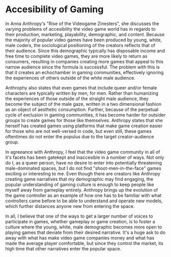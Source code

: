 # Accesibility of Gaming
<p> In Anna Anthropy's "Rise of the Videogame Zinesters", she discusses the varying problems of accesibility the video game world has in regards to their production, marketing, playability, demographic, and content. Because the majority of popular video games have been produced by young, white, male coders, the sociological positioning of the creators reflects that of their audience. Since this demographic typically has disposable income and free time to complete video games, they are more likely to return as consumers, resulting in companies creating more games that appeal to this narrow audience since the formula is successful. The problem with this is that it creates an echochamber in gaming communities, effectively ignoring the experiences of others outside of the white male audience. </p>
<P>Anthrophy also states that even games that include queer and/or female characters are typically written by men, for men. Rather than humanizing the experiences of those outside of the straight male audience, they become the subject of the male gaze, written in a two dimensional fashion as an object of aesthetic consumption. Further, because of the perpetual cycle of exclusion in gaming communities, it has become harder for outsider groups to create games for those like themselves. Anthropy states that she herself has created games using platforms that make game creation easier for those who are not well-versed in code, but even still, these games oftentimes do not enter the populus due to the target creator-audience group. </P>
<P> In agreeance with Anthropy, I feel that the video game community in all of it's facets has been gatekept and inaccesible in a number of ways. Not only do I, as a queer person, have no desire to enter into potentially threatening male-dominated spaces, but I do not find "shoot-men-in-the-face" games exciting or interesting to me. Even though there are creators like Anthropy creating game narratives that my demographic may find engaging, the popular understanding of gaming culture is enough to keep people like myself away from gameplay entirely. Anthropy brings up the evolution of the game controller as an example of how one has to be familiar with what controllers came before to be able to understand and operate new models, which further distances anyone new from entering the space.</P>
<p> In all, I believe that one of the ways to get a larger number of voices to participate in games, whether gameplay or game creation, is to foster a culture where the young, white, male demographic becomes more open to playing games that deviate from their desired narrative. It's a huge ask to do away with what has make video game companies money and what has made the average player comfortable, but since they control the market, its high time that other narratives enter the popular space.</p>
